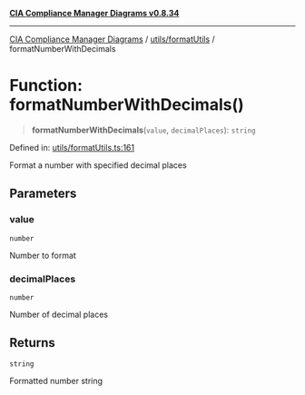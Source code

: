 [**CIA Compliance Manager Diagrams v0.8.34**](../../../README.md)

***

[CIA Compliance Manager Diagrams](../../../modules.md) / [utils/formatUtils](../README.md) / formatNumberWithDecimals

# Function: formatNumberWithDecimals()

> **formatNumberWithDecimals**(`value`, `decimalPlaces`): `string`

Defined in: [utils/formatUtils.ts:161](https://github.com/Hack23/cia-compliance-manager/blob/a33140701dae02a85d2f0d957645dda4d2c4da41/src/utils/formatUtils.ts#L161)

Format a number with specified decimal places

## Parameters

### value

`number`

Number to format

### decimalPlaces

`number`

Number of decimal places

## Returns

`string`

Formatted number string
